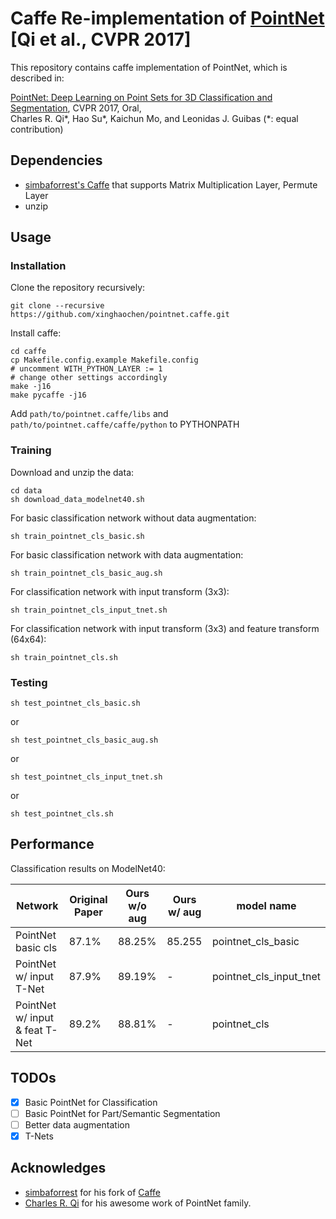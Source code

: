 # Caffe Re-implementation of [PointNet](https://github.com/charlesq34/pointnet) [Qi et al., CVPR 2017]

This repository contains caffe implementation of PointNet, which is described in:

[PointNet: Deep Learning on Point Sets for 3D Classification and Segmentation](http://openaccess.thecvf.com/content_cvpr_2017/papers/Qi_PointNet_Deep_Learning_CVPR_2017_paper.pdf), CVPR 2017, Oral,\
Charles R. Qi*, Hao Su*, Kaichun Mo, and Leonidas J. Guibas (*: equal contribution)

## Dependencies

- [simbaforrest's Caffe](https://github.com/simbaforrest/caffe/tree/3d42ec54eade6243fe84b068ba049340acd3b687) that supports Matrix Multiplication Layer, Permute Layer
- unzip


## Usage

### Installation

Clone the repository recursively:
```
git clone --recursive https://github.com/xinghaochen/pointnet.caffe.git
```

Install caffe:
```
cd caffe
cp Makefile.config.example Makefile.config
# uncomment WITH_PYTHON_LAYER := 1
# change other settings accordingly
make -j16
make pycaffe -j16
```
Add `path/to/pointnet.caffe/libs` and `path/to/pointnet.caffe/caffe/python` to PYTHONPATH

### Training

Download and unzip the data:
```
cd data
sh download_data_modelnet40.sh
```

For basic classification network without data augmentation:
```
sh train_pointnet_cls_basic.sh
```
For basic classification network with data augmentation:
```
sh train_pointnet_cls_basic_aug.sh
```
For classification network with input transform (3x3):
```
sh train_pointnet_cls_input_tnet.sh
```
For classification network with input transform (3x3) and feature transform (64x64):
```
sh train_pointnet_cls.sh
```

### Testing
```
sh test_pointnet_cls_basic.sh
```
or
```
sh test_pointnet_cls_basic_aug.sh
```
or
```
sh test_pointnet_cls_input_tnet.sh
```
or 
```
sh test_pointnet_cls.sh
```

## Performance
Classification results on ModelNet40:

| Network | Original Paper | Ours w/o aug | Ours w/ aug| model name |
|---------- | ----------- |---------- | ----------- | ----------- |
| PointNet basic cls | 87.1% | 88.25% | 85.255| pointnet_cls_basic |
| PointNet w/ input T-Net | 87.9% | 89.19% | -| pointnet_cls_input_tnet|
| PointNet w/ input & feat T-Net | 89.2% | 88.81% | -| pointnet_cls|

## TODOs

- [x] Basic PointNet for Classification
- [ ] Basic PointNet for Part/Semantic Segmentation
- [ ] Better data augmentation
- [x] T-Nets

## Acknowledges
- [simbaforrest](https://github.com/simbaforrest) for his fork of [Caffe](https://github.com/simbaforrest/caffe/tree/3d42ec54eade6243fe84b068ba049340acd3b687)
- [Charles R. Qi](https://github.com/charlesq34/) for his awesome work of PointNet family.

